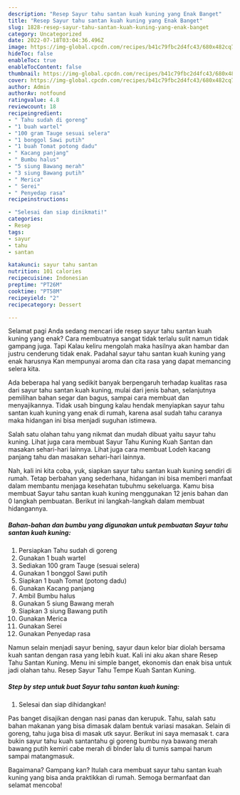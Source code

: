 ```yaml
---
description: "Resep Sayur tahu santan kuah kuning yang Enak Banget"
title: "Resep Sayur tahu santan kuah kuning yang Enak Banget"
slug: 1828-resep-sayur-tahu-santan-kuah-kuning-yang-enak-banget
category: Uncategorized
date: 2022-07-18T03:04:36.496Z
image: https://img-global.cpcdn.com/recipes/b41c79fbc2d4fc43/680x482cq70/sayur-tahu-santan-kuah-kuning-foto-resep-utama.jpg
hideToc: false
enableToc: true
enableTocContent: false
thumbnail: https://img-global.cpcdn.com/recipes/b41c79fbc2d4fc43/680x482cq70/sayur-tahu-santan-kuah-kuning-foto-resep-utama.jpg
cover: https://img-global.cpcdn.com/recipes/b41c79fbc2d4fc43/680x482cq70/sayur-tahu-santan-kuah-kuning-foto-resep-utama.jpg
author: Admin
authorAv: notfound
ratingvalue: 4.8
reviewcount: 18
recipeingredient:
- " Tahu sudah di goreng"
- "1 buah wartel"
- "100 gram Tauge sesuai selera"
- "1 bonggol Sawi putih"
- "1 buah Tomat potong dadu"
- " Kacang panjang"
- " Bumbu halus"
- "5 siung Bawang merah"
- "3 siung Bawang putih"
- " Merica"
- " Serei"
- " Penyedap rasa"
recipeinstructions:

- "Selesai dan siap dinikmati!"
categories:
- Resep
tags:
- sayur
- tahu
- santan

katakunci: sayur tahu santan 
nutrition: 101 calories
recipecuisine: Indonesian
preptime: "PT26M"
cooktime: "PT58M"
recipeyield: "2"
recipecategory: Dessert

---
```



Selamat pagi Anda sedang mencari ide resep sayur tahu santan kuah kuning yang enak? Cara membuatnya sangat tidak terlalu sulit namun tidak gampang juga. Tapi Kalau keliru mengolah maka hasilnya akan hambar dan justru cenderung tidak enak. Padahal sayur tahu santan kuah kuning yang enak harusnya Kan mempunyai aroma dan cita rasa yang dapat memancing selera kita.


Ada beberapa hal yang sedikit banyak berpengaruh terhadap kualitas rasa dari sayur tahu santan kuah kuning, mulai dari jenis bahan, selanjutnya pemilihan bahan segar dan bagus, sampai cara membuat dan menyajikannya. Tidak usah bingung kalau hendak menyiapkan sayur tahu santan kuah kuning yang enak di rumah, karena asal sudah tahu caranya maka hidangan ini bisa menjadi suguhan istimewa.

Salah satu olahan tahu yang nikmat dan mudah dibuat yaitu sayur tahu kuning. Lihat juga cara membuat Sayur Tahu Kuning Kuah Santan dan masakan sehari-hari lainnya. Lihat juga cara membuat Lodeh kacang panjang tahu dan masakan sehari-hari lainnya.


Nah, kali ini kita coba, yuk, siapkan sayur tahu santan kuah kuning sendiri di rumah. Tetap berbahan yang sederhana, hidangan ini bisa memberi manfaat dalam membantu menjaga kesehatan tubuhmu sekeluarga. Kamu bisa membuat Sayur tahu santan kuah kuning menggunakan 12 jenis bahan dan 0 langkah pembuatan. Berikut ini langkah-langkah dalam membuat hidangannya.

<!--inarticleads1-->

##### Bahan-bahan dan bumbu yang digunakan untuk pembuatan Sayur tahu santan kuah kuning:

1. Persiapkan  Tahu sudah di goreng
1. Gunakan 1 buah wartel
1. Sediakan 100 gram Tauge (sesuai selera)
1. Gunakan 1 bonggol Sawi putih
1. Siapkan 1 buah Tomat (potong dadu)
1. Gunakan  Kacang panjang
1. Ambil  Bumbu halus
1. Gunakan 5 siung Bawang merah
1. Siapkan 3 siung Bawang putih
1. Gunakan  Merica
1. Gunakan  Serei
1. Gunakan  Penyedap rasa


Namun selain menjadi sayur bening, sayur daun kelor biar diolah bersama kuah santan dengan rasa yang lebih kuat. Kali ini aku akan share Resep Tahu Santan Kuning. Menu ini simple banget, ekonomis dan enak bisa untuk jadi olahan tahu. Resep Sayur Tahu Tempe Kuah Santan Kuning. 

<!--inarticleads2-->

##### Step by step untuk buat Sayur tahu santan kuah kuning:


1. Selesai dan siap dihidangkan!

Pas banget disajikan dengan nasi panas dan kerupuk. Tahu, salah satu bahan makanan yang bisa dimasak dalam bentuk variasi masakan. Selain di goreng, tahu juga bisa di masak utk sayur. Berikut ini saya memasak t. cara bukin sayur tahu kuah santantahu gi goreng bumbu nya bawang merah bawang putih kemiri cabe merah di blnder lalu di tumis sampai harum sampai matangmasuk. 

Bagaimana? Gampang kan? Itulah cara membuat sayur tahu santan kuah kuning yang bisa anda praktikkan di rumah. Semoga bermanfaat dan selamat mencoba!
